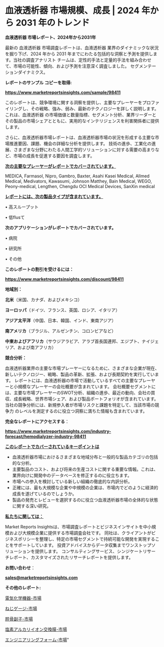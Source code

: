 # 血液透析器 市場規模、成長 | 2024 年から 2031 年のトレンド

<strong>血液透析器 市場レポート、2024年から2031年</strong>

最新の 血液透析器 市場調査レポートは、血液透析器 業界のダイナミックな状況を掘り下げ、2024 年から 2031 年までにわたる包括的な洞察と予測を提供します。当社の調査アナリスト チームは、定性的手法と定量的手法を組み合わせて、市場の可能性、傾向、および予測を注意深く調査しました。 セグメンテーションダイナミクス。



<strong>レポートのサンプル コピーを取得:</strong> <a href=https://www.marketreportsinsights.com/sample/98411>

<strong><u>https://www.marketreportsinsights.com/sample/98411</u></strong></a>

このレポートは、競争環境に関する洞察を提供し、主要なプレーヤーをプロファイリングし、その戦略、強み、弱み、最新のテクノロジーを詳しく説明します。 これは、血液透析器 の市場価値と数量指標、セグメント分析、業界リーダーとその製品の市場シェアとともに、実用的なインテリジェンスを利害関係者に提供します。

さらに、血液透析器市場レポートは、血液透析器市場の状況を形成する主要な市場推進要因、課題、機会の詳細な分析を提供します。 技術の進歩、工業化の進展、さまざまな分野にわたる人間工学的ソリューションに対する需要の高まりなど、市場の成長を促進する要因を調査します。



<strong><u>次の主要なプレーヤーがレポートでカバーされています。</u></strong>

MEDICA, Farmasol, Nipro, Gambro, Baxter, Asahi Kasei Medical, Allmed Medical, Medivators, Kawasumi, Johnson Matthey, Bain Medical, WEGO, Peony-medical, Lengthen, Chengdu OCI Medical Devices, SanXin medical



<strong><u><b>レポートには、次の製品タイプが含まれています。</b></u></strong>

• 高スループット

• 低flusて



<strong><b>次のアプリケーションがレポートでカバーされています。</b></strong>

• 病院

• 研究所

• その他



<strong><b>このレポートの割引を受けるには：</b></strong><a href=https://www.marketreportsinsights.com/discount/98411>

<strong><u>https://www.marketreportsinsights.com/discount/98411</u></strong></a>



<strong>地域別：</strong>



<strong>北米</strong>（米国、カナダ、およびメキシコ）



<strong>ヨーロッパ</strong>（ドイツ、フランス、英国、ロシア、イタリア）



<strong>アジア太平洋</strong>（中国、日本、韓国、インド、東南アジア）



<strong>南アメリカ</strong>（ブラジル、アルゼンチン、コロンビアなど）



<strong>中東およびアフリカ</strong>（サウジアラビア、アラブ首長国連邦、エジプト、ナイジェリア、および南アフリカ）



<strong>競合分析：</strong>

血液透析器業界の主要な市場プレーヤーになるために、さまざまな企業が現在、新しいテクノロジー、戦略、製品の革新、拡張、および長期契約を実行しています。 レポートには、血液透析器の市場で活動しているすべての主要なプレーヤーと小規模なプレーヤーの会社概要が含まれています。 会社概要セグメントには、主要な市場プレーヤーのSWOT分析、組織の進歩、最近の動向、会社の買収、成長戦略、世界市場シェア、および製品ポートフォリオが含まれています。 当社の競争分析には、新規参入者が市場リスクと課題を特定して、当該市場の競争力 のレベルを測定するのに役立つ洞察に満ちた情報も含まれています。



<strong>完全なレポートにアクセスする</strong>：

<a href=https://www.marketreportsinsights.com/industry-forecast/hemodialyzer-industry-98411>

<strong><u>https://www.marketreportsinsights.com/industry-forecast/hemodialyzer-industry-98411</u></strong></a>



<strong><u><b>このレポートでカバーされているキーポイントは</b></u></strong>
<ul>
  <li>血液透析器市場におけるさまざまな地域分布と一般的な製品カテゴリの包括的な分析。</li>
  <li>主要製品のコスト、および将来の生産コストに関する重要な情報。これは、業界向けに開発中のデータベースを修正するのに役立ちます。</li>
  <li>市場への参入を検討している新しい組織の徹底的な内訳分析。</li>
  <li>正確には、最も大規模な企業や中規模の企業は、市場内でどのように経済的成長を遂げているのでしょうか。</li>
  <li>製品の発売とレビューを選択するのに役立つ血液透析器市場の全体的な状態に関する深い研究。</li>
</ul>


<strong><u><b>私たちに関しては：</b></u></strong>

Market Reports Insightsは、市場調査レポートとビジネスインサイトを中小規模および大規模企業に提供する市場調査会社です。 同社は、クライアントがビジネスポリシーを整理し、特定の市場セグメントで持続可能な開発を実現することをサポートしています。 投資アドバイスからデータ収集までワンストップソリューションを提供します。 コンサルティングサービス、シンジケートリサーチレポート、カスタマイズされたリサーチレポートを提供します。



<strong><b>お問い合わせ</b></strong>：

<a href=mailto:sales@marketreportsinsights.com>

<strong><u>sales@marketreportsinsights.com</u></strong></a>



<strong>その他のレポート:</strong>

<a href=https://www.linkedin.com/pulse/電気化学機器-市場-2023-競争分析と事業成長-2030-pr-news-hub-m55wf/>電気化学機器-市場</a>

<a href=https://www.linkedin.com/pulse/ねじゲージ-市場-2023-新興市場-将来の動向と市場需要-2030-jq53f/>ねじゲージ-市場</a>

<a href=https://www.linkedin.com/pulse/脛骨副子-市場-2023-競争分析と事業成長-2030-trendsetters-testimonials-360-anal-eludf/>脛骨副子-市場</a>

<a href=https://www.linkedin.com/pulse/塩素アルカリイオン交換膜-市場-2023-総合分析と事業成長戦略-2030-ekzhc/>塩素アルカリイオン交換膜-市場</a>

<a href=https://www.linkedin.com/pulse/エンジニアリングフォーム-市場-2023-年のダイナミクスとビジネストレンド-2030-pr-news-hub-avfaf/>エンジニアリングフォーム-市場</a>"
